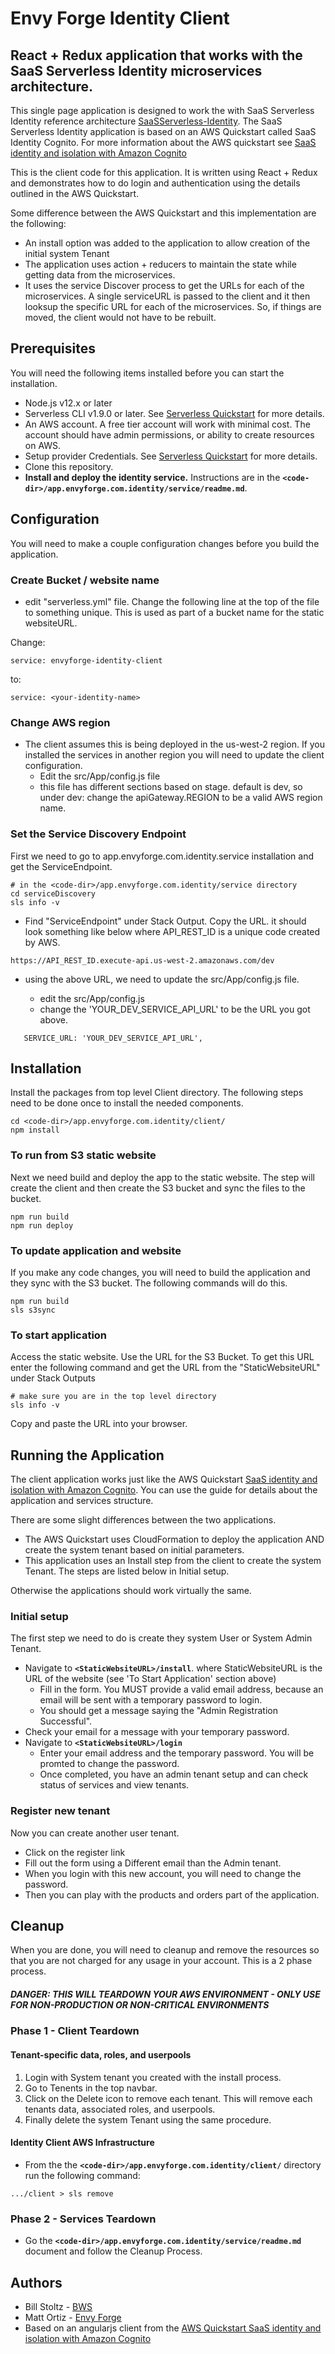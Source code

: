 # Envy Forge Identity Client

## React + Redux application that works with the SaaS Serverless Identity microservices architecture.

This single page application is designed to work the with SaaS Serverless Identity reference architecture [SaaSServerless-Identity](https://github.com/bwsolutions/SaaSServerless-Identity). The SaaS Serverless Identity application is based on an AWS Quickstart called SaaS Identity Cognito. For more information about the AWS quickstart see [SaaS identity and isolation with Amazon Cognito](https://aws.amazon.com/quickstart/saas/identity-with-cognito/)

This is the client code for this application. It is written using React + Redux and demonstrates how to do login and authentication using the details outlined in the AWS Quickstart.

Some difference between the AWS Quickstart and this implementation are the following:
* An install option was added to the application to allow creation of the initial system Tenant
* The application uses action + reducers to maintain the state while getting data from the microservices.
* It uses the service Discover process to get the URLs for each of the microservices. A single serviceURL is passed to the client and it then looksup the specific URL for each of the microservices.  So, if things are moved, the client would not have to be rebuilt.


## Prerequisites
You will need the following items installed before you can start the installation.
- Node.js v12.x or later
- Serverless CLI v1.9.0 or later. See [Serverless Quickstart](https://serverless.com/framework/docs/providers/aws/guide/quick-start/) for more details.
- An AWS account. A free tier account will work with minimal cost. The account should have admin permissions, or ability to create resources on AWS.
- Setup provider Credentials. See [Serverless Quickstart](https://serverless.com/framework/docs/providers/aws/guide/quick-start/) for more details.
- Clone this repository.
- **Install and deploy the identity service.** Instructions are in the **`<code-dir>/app.envyforge.com.identity/service/readme.md`**.

## Configuration
You will need to make a couple configuration changes before you build the application. 

### Create Bucket / website name
- edit "serverless.yml" file. Change the following line at the top of the file to something unique. This is used as part of a bucket name for the static websiteURL.

Change:
```
service: envyforge-identity-client
```
to:
```
service: <your-identity-name>
```

### Change AWS region

- The client assumes this is being deployed in the us-west-2 region. If you installed the services in another region you will need to update the client configuration.
  - Edit the src/App/config.js file
  - this file has different sections based on stage. default is dev, so under dev: change the apiGateway.REGION to be a valid AWS region name.  

### Set the Service Discovery Endpoint

First we need to go to app.envyforge.com.identity.service installation and get the ServiceEndpoint.
```
# in the <code-dir>/app.envyforge.com.identity/service directory 
cd serviceDiscovery
sls info -v 
```
- Find "ServiceEndpoint" under Stack Output. Copy the URL. it should look something like below where API_REST_ID is a unique code created by AWS.
``` 
https://API_REST_ID.execute-api.us-west-2.amazonaws.com/dev
```
- using the above URL, we need to update the src/App/config.js file.   

  - edit the src/App/config.js
  - change the 'YOUR_DEV_SERVICE_API_URL' to be the URL you got above. 
``` 
   SERVICE_URL: 'YOUR_DEV_SERVICE_API_URL',
```

## Installation

Install the packages from top level Client directory. The following steps need to be done once to install the needed components.
```
cd <code-dir>/app.envyforge.com.identity/client/
npm install
```
  
### To run from S3 static website

Next we need build and deploy the app to the static website. The step will create the client and then create the S3 bucket and sync the files to the bucket.
```
npm run build
npm run deploy 
```

### To update application and website

If you make any code changes, you will need to build the application and they sync with the S3 bucket. The following commands will do this.
``` 
npm run build
sls s3sync
```

### To start application

Access the static website. Use the URL for the S3 Bucket. To get this URL enter the following command and get the URL from the "StaticWebsiteURL" under Stack Outputs
``` 
# make sure you are in the top level directory
sls info -v
```
Copy and paste the URL into your browser.

## Running the Application

The client application works just like the AWS Quickstart [SaaS identity and isolation with Amazon Cognito](https://aws.amazon.com/quickstart/saas/identity-with-cognito/).  You can use the guide for details about the application and services structure.

There are some slight differences between the two applications. 
* The AWS Quickstart uses CloudFormation to deploy the application AND create the system tenant based on initial parameters.
* This application uses an Install step from the client to create the system Tenant. The steps are listed below in Initial setup.

Otherwise the applications should work virtually the same.

### Initial setup
The first step we need to do is create they system User or System Admin Tenant.
- Navigate to  **`<StaticWebsiteURL>/install`**.
where StaticWebsiteURL is the URL of the website (see 'To Start Application' section above)
  - Fill in the form. You MUST provide a valid email address, because an email will be sent with a temporary password to login.
  - You should get a message saying the "Admin Registration Successful".
- Check your email for a message with your temporary password.
- Navigate to **`<StaticWebsiteURL>/login`**
  - Enter your email address and the temporary password. You will be promted to change the password.
  - Once completed, you have an admin tenant setup and can check status of services and view tenants.

### Register new tenant

Now you can create another user tenant.
- Click on the register link
- Fill out the form using a Different email than the Admin tenant.
- When you login with this new account, you will need to change the password.
- Then you can play with the products and orders part of the application.

## Cleanup

When you are done, you will need to cleanup and remove the resources so that you are not charged for any usage in your account. This is a 2 phase process.

##### DANGER: THIS WILL TEARDOWN YOUR AWS ENVIRONMENT - ONLY USE FOR NON-PRODUCTION OR NON-CRITICAL ENVIRONMENTS

### Phase 1 - Client Teardown

#### Tenant-specific data, roles, and userpools

1. Login with System tenant you created with the install process.
2. Go to Tenents in the top navbar. 
3. Click on the Delete icon to remove each tenant. This will remove each tenants data, associated roles, and userpools.
4. Finally delete the system Tenant using the same procedure.

#### Identity Client AWS Infrastructure

- From the the **`<code-dir>/app.envyforge.com.identity/client/`** directory run the following command: 

```
.../client > sls remove
```

### Phase 2 - Services Teardown

- Go the **`<code-dir>/app.envyforge.com.identity/service/readme.md`** document and follow the Cleanup Process.

## Authors
- Bill Stoltz - [BWS](http://boosterwebsolutions.com)
- Matt Ortiz - [Envy Forge](https://www.envyforge.com)
- Based on an angularjs client from the [AWS Quickstart SaaS identity and isolation with Amazon Cognito](https://aws.amazon.com/quickstart/saas/identity-with-cognito/)

